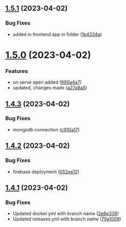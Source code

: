## [1.5.1](https://github.com/manthanank/portfolio/compare/v1.5.0...v1.5.1) (2023-04-02)


### Bug Fixes

* added in frontend app in folder ([1b4334a](https://github.com/manthanank/portfolio/commit/1b4334a25cae26277a5e4690ca79f1d231587077))



# [1.5.0](https://github.com/manthanank/portfolio/compare/v1.4.3...v1.5.0) (2023-04-02)


### Features

* on serve open added ([990a4a7](https://github.com/manthanank/portfolio/commit/990a4a7b704062b5857d05092a838fc36f543ba9))
* updated, changes made ([a27a8a5](https://github.com/manthanank/portfolio/commit/a27a8a5582660a17a79dac7c188a5c459ad1c98b))



## [1.4.3](https://github.com/manthanank/portfolio/compare/v1.4.2...v1.4.3) (2023-04-02)


### Bug Fixes

* mongodb connection ([c910a17](https://github.com/manthanank/portfolio/commit/c910a17659fa27c0f344b3e5f89269ce63b09e8a))



## [1.4.2](https://github.com/manthanank/portfolio/compare/v1.4.1...v1.4.2) (2023-04-02)


### Bug Fixes

* firebase deployment ([052ee12](https://github.com/manthanank/portfolio/commit/052ee121bb212fc5357a1261fe7a295a50d88fa3))



## [1.4.1](https://github.com/manthanank/portfolio/compare/v1.4.0...v1.4.1) (2023-04-02)


### Bug Fixes

* Updated docker.yml with branch name ([2e8e338](https://github.com/manthanank/portfolio/commit/2e8e338743d55e08776268b11bf28d16ed8df29a))
* Updated releases.yml with branch name ([79a1009](https://github.com/manthanank/portfolio/commit/79a1009eea0496d6ac983ce1358eb29d280dec52))



